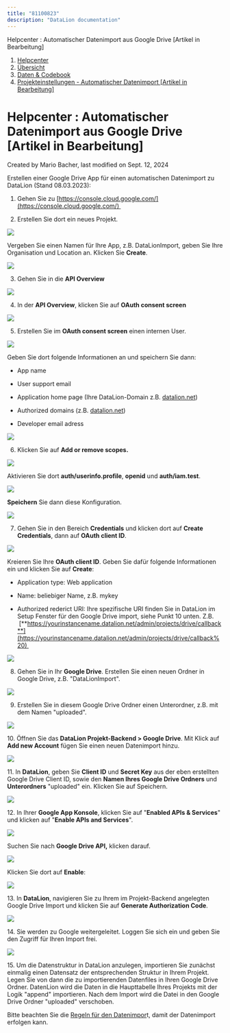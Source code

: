 ```yaml
---
title: "81100823"
description: "DataLion documentation"
---
```


Helpcenter : Automatischer Datenimport aus Google Drive \[Artikel in Bearbeitung\]  

1.  [Helpcenter](index.html)
2.  [Übersicht](2982609.html)
3.  [Daten & Codebook](3440667.html)
4.  [Projekteinstellungen - Automatischer Datenimport \[Artikel in Bearbeitung\]](83165260.html)

# Helpcenter : Automatischer Datenimport aus Google Drive \[Artikel in Bearbeitung\]

Created by Mario Bacher, last modified on Sept. 12, 2024

Erstellen einer Google Drive App für einen automatischen Datenimport zu DataLion (Stand 08.03.2023):

1.  Gehen Sie zu [https://console.cloud.google.com/](https://console.cloud.google.com/) 
    

2.  Erstellen Sie dort ein neues Projekt.
    

![](/img/80871523?width=760)

Vergeben Sie einen Namen für Ihre App, z.B. DataLionImport, geben Sie Ihre Organisation und Location an. Klicken Sie **Create**. 

![](/img/80871530?width=592)

3.  Gehen Sie in die **API Overview**
    

![](/img/80871536?width=760)

4.  In der **API Overview**, klicken Sie auf **OAuth consent screen**
    

![](/img/80871542?width=560)

5.  Erstellen Sie im **OAuth consent screen** einen internen User.
    

![](/img/80871548?width=749)

Geben Sie dort folgende Informationen an und speichern Sie dann:

-   App name
    
-   User support email
    
-   Application home page (Ihre DataLion-Domain z.B. [datalion.net](http://datalion.net))
    
-   Authorized domains (z.B. [datalion.net](http://datalion.net))
    
-   Developer email adress
    

![](/img/80871554?width=497)

6.  Klicken Sie auf **Add or remove scopes.** 
    

![](/img/80871560?width=440)

Aktivieren Sie dort **auth/userinfo.profile**, **openid** und **auth/iam.test**.

![](/img/80871566?width=504)

**Speichern** Sie dann diese Konfiguration.

![](/img/80871572?width=605)

7.  Gehen Sie in den Bereich **Credentials** und klicken dort auf **Create Credentials**, dann auf **OAuth client ID**.
    

![](/img/80871578?width=663)

Kreieren Sie Ihre **OAuth client ID**. Geben Sie dafür folgende Informationen ein und klicken Sie auf **Create**:

-   Application type: Web application
    
-   Name: beliebiger Name, z.B. mykey
    
-   Authorized rederict URI: Ihre spezifische URI finden Sie in DataLion im Setup Fenster für den Google Drive import, siehe Punkt 10 unten. Z.B.  [**https://yourinstancename.datalion.net/admin/projects/drive/callback**](https://yourinstancename.datalion.net/admin/projects/drive/callback%20) 
    

![](/img/80871584?width=574)

8.  Gehen Sie in Ihr **Google Drive**. Erstellen Sie einen neuen Ordner in Google Drive, z.B. "DataLionImport". 
    

![](/img/80871590?width=277)

9.  Erstellen Sie in diesem Google Drive Ordner einen Unterordner, z.B. mit dem Namen "uploaded".
    

![](/img/80871596?width=459)

10\. Öffnen Sie das **DataLion Projekt-Backend > Google Drive**. Mit Klick auf **Add new Account** fügen Sie einen neuen Datenimport hinzu. 

![](/img/80871602?width=760)

11\. In **DataLion**, geben Sie **Client ID** und **Secret Key** aus der eben erstellten Google Drive Client ID, sowie den **Namen Ihres Google Drive Ordners** und **Unterordners** "uploaded" ein. Klicken Sie auf Speichern. 

![](/img/80871608?width=760)

12\. In Ihrer **Google App Konsole**, klicken Sie auf "**Enabled APIs & Services**" und klicken auf "**Enable APIs and Services**". 

![](/img/80871614?width=535)

Suchen Sie nach **Google Drive API,** klicken darauf.

![](/img/80871620?width=760)

Klicken Sie dort auf **Enable**: 

![](/img/80871626?width=337)

13\. In **DataLion**, navigieren Sie zu Ihrem im Projekt-Backend angelegten Google Drive Import und klicken Sie auf **Generate Authorization Code**. 

![](/img/80871632?width=641)

14\. Sie werden zu Google weitergeleitet. Loggen Sie sich ein und geben Sie den Zugriff für Ihren Import frei. 

![](/img/80871638?width=534)

15\. Um die Datenstruktur in DataLion anzulegen, importieren Sie zunächst einmalig einen Datensatz der entsprechenden Struktur in Ihrem Projekt. Legen Sie von dann die zu importierenden Datenfiles in Ihren Google Drive Ordner. DatenLion wird die Daten in die Haupttabelle Ihres Projekts mit der Logik "append" importieren. Nach dem Import wird die Datei in den Google Drive Ordner "uploaded" verschoben.  

Bitte beachten Sie die [Regeln für den Datenimpor](https://datalion.zendesk.com/hc/de/articles/360013555739-Vorbereitung-von-Daten-Daten-Preprocessing-f%C3%BCr-den-Upload)t, damit der Datenimport erfolgen kann.